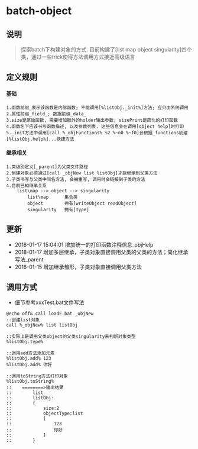 # batch-object

## 说明
> 探索batch下构建对象的方式. 目前构建了[list map object singularity]四个类，通过一些trick使得方法调用方式接近高级语言

## 定义规则
#### 基础
    1.函数前缀_表示该函数是内部函数; 不能调用[%listObj._init%]方法; 应只由系统调用
    2.属性前缀_field_; 数据前缀_data_
    3.size是原始函数, 需要增加额外的holder输出参数; sizePrint是简化的打印函数
    4.函数名下应该书写函数描述, 以及参数列表. 这些信息会在调用[object help]时打印
    5._init方法中调用[call %_objFunctions% %2 %~n0 %~f0]会根据_functions创建[%listObj.help%]...快捷方法
#### 继承相关
    1.类级别定义[_parent]为父类文件路径
    2.创建对象必须通过[call _objNew list listObj]才能继承到父类方法
    3.子类书写与父类中同名方法, 会被重写, 调用时会链接到子类的方法
    4.目前已知继承关系
        list\map --> object --> singularity
            list\map      集合类
            object        拥有[writeObject readObject]
            singularity   拥有[type]

            
## 更新
* 2018-01-17 15:04:01 增加统一的打印函数注释信息_objHelp
* 2018-01-17 增加多层继承，子类对象直接调用父类的父类的方法；简化继承写法_parent
* 2018-01-15 增加继承雏形，子类对象直接调用父类方法


## 调用方式
* 细节参考xxxTest.bat文件写法
```batch
@echo off& call loadF.bat _objNew
::创建list对象
call %_objNew% list listObj

::实际上是调用父类object的父类singularity来判断对象类型
%listObj.type% 

::调用add方法添加元素
%listObj.add% 123
%listObj.add% 你好

::调用toString方法打印对象
%listObj.toString%
::    ========>输出结果
::        list
::        listObj:
::        {
::            size:2
::            objectType:list
::            [
::                123
::                你好
::            ]
::        }
```